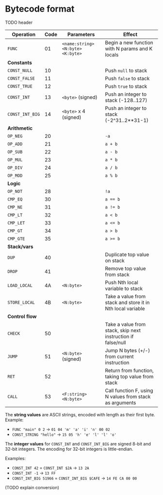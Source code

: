 # Bytecode format

TODO header

| Operation        | Code | Parameters                        | Effect                                                       |
| ---------------- | ---- | --------------------------------- | ------------------------------------------------------------ |
| `FUNC`           | 01   | `<name:string> <N:byte> <K:byte>` | Begin a new function with N params and K locals              |
| **Constants**    |      |                                   |                                                              |
| `CONST_NULL`     | 10   |                                   | Push `null` to stack                                         |
| `CONST_FALSE`    | 11   |                                   | Push `false` to stack                                        |
| `CONST_TRUE`     | 12   |                                   | Push `true` to stack                                         |
| `CONST_INT`      | 13   | `<byte>` (signed)                 | Push an integer to stack (-128..127)                         |
| `CONST_INT_BIG`  | 14   | `<byte>` x 4 (signed)             | Push an integer to stack (-2^31..2**31-1)                    |
| **Arithmetic**   |      |                                   |                                                              |
| `OP_NEG`         | 20   |                                   | `-a`                                                         |
| `OP_ADD`         | 21   |                                   | `a + b`                                                      |
| `OP_SUB`         | 22   |                                   | `a - b`                                                      |
| `OP_MUL`         | 23   |                                   | `a * b`                                                      |
| `OP_DIV`         | 24   |                                   | `a / b`                                                      |
| `OP_MOD`         | 25   |                                   | `a % b`                                                      |
| **Logic**        |      |                                   |                                                              |
| `OP_NOT`         | 28   |                                   | `!a`                                                         |
| `CMP_EQ`         | 30   |                                   | `a == b`                                                     |
| `CMP_NE`         | 31   |                                   | `a != b`                                                     |
| `CMP_LT`         | 32   |                                   | `a < b`                                                      |
| `CMP_LET`        | 33   |                                   | `a <= b`                                                     |
| `CMP_GT`         | 34   |                                   | `a > b`                                                      |
| `CMP_GTE`        | 35   |                                   | `a >= b`                                                     |
| **Stack/vars**   |      |                                   |                                                              |
| `DUP`            | 40   |                                   | Duplicate top value on stack                                 |
| `DROP`           | 41   |                                   | Remove top value from stack                                  |
| `LOAD_LOCAL`     | 4A   | `<N:byte>`                        | Push Nth local variable to stack                             |
| `STORE_LOCAL`    | 4B   | `<N:byte>`                        | Take a value from stack and store it in Nth local variable   |
| **Control flow** |      |                                   |                                                              |
| `CHECK`          | 50   |                                   | Take a value from stack, skip next instruction if false/null |
| `JUMP`           | 51   | `<N:byte>` (signed)               | Jump N bytes (+/-) from current instruction                  |
| `RET`            | 52   |                                   | Return from function, taking top value from stack            |
| `CALL`           | 53   | `<F:string> <N:byte>`             | Call function F, using N values from stack as arguments      |


The **string values** are ASCII strings, encoded with length as their first byte. Example:
* `FUNC "main" 0 2` -> `01 04 'm' 'a' 'i' 'n' 00 02`
* `CONST_STRING "hello"` -> `15 05 'h' 'e' 'l' 'l' 'o'`

The **integer values** for `CONST_INT` and `CONST_INT_BIG` are signed 8-bit and 32-bit integers. The encoding for 32-bit integers is little-endian.

Examples:
* `CONST_INT 42` = `CONST_INT $2A` -> `13 2A`
* `CONST_INT -1` -> `13 FF`
* `CONST_INT_BIG 51966` = `CONST_INT_BIG $CAFE` -> `14 FE CA 00 00`


(TODO explain conversion)
